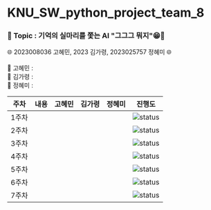 # KNU_SW_python_project_team_8 

### **📢 Topic : 기억의 실마리를 쫓는 AI "그그그 뭐지"😁🌸**  <br>
🌐 2023008036 고혜민, 2023 김가령, 2023025757 정혜미 🌐<br><br>
👾 고혜민 : <br>
👾 김가령 : <br>
👾 정혜미 : <br>


| 주차                          | 내용                | 고혜민          | 김가령          | 정혜미          | 진행도 |
| :--------------------------:  | :-----------------: | :------------:  | :------------:  | :-------------: | :------: |
| 1주차 |   |  |  |   | ![status](https://img.shields.io/badge/Finish%20-00900) |
| 2주차 |   |  |  |   |![status](https://img.shields.io/badge/Finish%20-00900) |
| 3주차 |   |  |  |   |![status](https://img.shields.io/badge/Finish%20-00900) |
| 4주차 |   |  |  |   |![status](https://img.shields.io/badge/Finish%20-00900) |
| 5주차 |   |  |  |   |![status](https://img.shields.io/badge/Finish%20-00900) |
| 6주차 |   |  |  |   |![status](https://img.shields.io/badge/Finish%20-00900) |
| 7주차 |   |  |  |   |![status](https://img.shields.io/badge/Finish%20-00900) |

